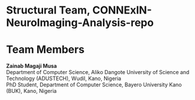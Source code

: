 # Structural Team, CONNExIN-NeuroImaging-Analysis-repo
# Team Members

**Zainab Magaji Musa**  
Department of Computer Science, Aliko Dangote University of Science and Technology (ADUSTECH), Wudil, Kano, Nigeria  
PhD Student, Department of Computer Science, Bayero University Kano (BUK), Kano, Nigeria  

